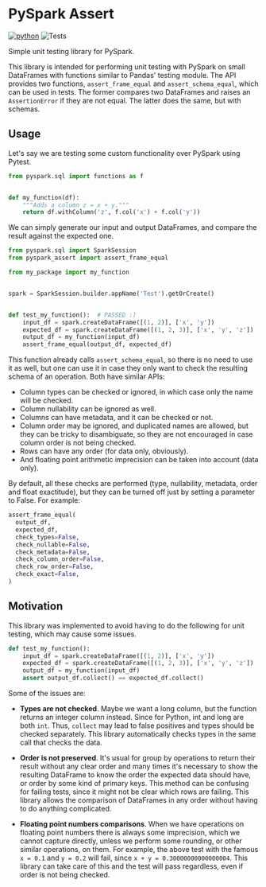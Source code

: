 # PySpark Assert
[![python](https://img.shields.io/badge/python-3.7%20%7C%203.8%20%7C%203.9%20%7C%203.10-blue)](https://www.python.org)
![Tests](https://github.com/Soy-yo/pyspark-assert/actions/workflows/test.yml/badge.svg?branch=main)

Simple unit testing library for PySpark.

This library is intended for performing unit testing with PySpark on small DataFrames with 
functions similar to Pandas' testing module. The API provides two functions, `assert_frame_equal`
and `assert_schema_equal`, which can be used in tests. The former compares two DataFrames and
raises an `AssertionError` if they are not equal. The latter does the same, but with schemas.

## Usage

Let's say we are testing some custom functionality over PySpark using Pytest.

```python
from pyspark.sql import functions as f


def my_function(df):
    """Adds a column z = x + y."""
    return df.withColumn('z', f.col('x') + f.col('y'))

```

We can simply generate our input and output DataFrames, and compare the result against the 
expected one.
```python
from pyspark.sql import SparkSession
from pyspark_assert import assert_frame_equal

from my_package import my_function


spark = SparkSession.builder.appName('Test').getOrCreate()


def test_my_function():  # PASSED :)
    input_df = spark.createDataFrame([(1, 2)], ['x', 'y'])
    expected_df = spark.createDataFrame([(1, 2, 3)], ['x', 'y', 'z'])
    output_df = my_function(input_df)
    assert_frame_equal(output_df, expected_df)

```

This function already calls `assert_schema_equal`, so there is no need to use it as well, but 
one can use it in case they only want to check the resulting schema of an operation. Both have 
similar APIs:
* Column types can be checked or ignored, in which case only the name will be checked.
* Column nullability can be ignored as well.
* Columns can have metadata, and it can be checked or not.
* Column order may be ignored, and duplicated names are allowed, but they can be tricky to 
  disambiguate, so they are not encouraged in case column order is not being checked.
* Rows can have any order (for data only, obviously).
* And floating point arithmetic imprecision can be taken into account (data only).

By default, all these checks are performed (type, nullability, metadata, order and float 
exactitude), but they can be turned off just by setting a parameter to False. For example:
```python
assert_frame_equal(
  output_df,
  expected_df,
  check_types=False,
  check_nullable=False,
  check_metadata=False,
  check_column_order=False,
  check_row_order=False,
  check_exact=False,
)
```

## Motivation

This library was implemented to avoid having to do the following for unit testing, which may 
cause some issues.
```python
def test_my_function():
    input_df = spark.createDataFrame([(1, 2)], ['x', 'y'])
    expected_df = spark.createDataFrame([(1, 2, 3)], ['x', 'y', 'z'])
    output_df = my_function(input_df)
    assert output_df.collect() == expected_df.collect()

```

Some of the issues are:

* **Types are not checked**. Maybe we want a long column, but the function returns an integer 
  column instead. Since for Python, int and long are both `int`. Thus, `collect` may lead to false 
  positives and types should be checked separately. This library automatically checks types in 
  the same call that checks the data.

* **Order is not preserved**. It's usual for group by operations to return their result without 
  any clear order and many times it's necessary to show the resulting DataFrame to know the 
  order the expected data should have, or order by some kind of primary keys. This method can be 
  confusing for failing tests, since it might not be clear which rows are failing. This library 
  allows the comparison of DataFrames in any order without having to do anything complicated.

* **Floating point numbers comparisons**. When we have operations on floating point numbers 
  there is always some imprecision, which we cannot capture directly, unless we perform some 
  rounding, or other similar operations, on them. For example, the above test with the famous 
  `x = 0.1` and `y = 0.2` will fail, since `x + y = 0.30000000000000004`. This library can take 
  care of this and the test will pass regardless, even if order is not being checked.
